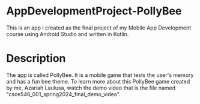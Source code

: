 ﻿# AppDevelopmentProject-PollyBee
This is an app I created as the final project of my Mobile App Development course using Android Studio and written in Kotlin.

# Description
The app is called PollyBee. It is a mobile game that tests the user's memory and has a fun bee theme. To learn more about this PollyBee game created by me, Azariah Laulusa, watch the demo video that is the file named "csce546_001_spring2024_final_demo_video".
